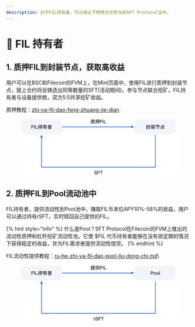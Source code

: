 ```yaml
---
description: 对于FIL持有者，可以用以下两种方式参与到SFT Protocol当中。
---
```


# 🤝 FIL 持有者

## 1. 质押FIL到封装节点，获取高收益

用户可以在BSC和Filecoin的FVM上，在Mint页面中，使用FIL进行质押到封装节点，链上合约将会铸造出同等数量的SFT(活动期间)，参与节点联合挖矿。FIL持有者与设备提供商，双方5:5共享挖矿收益。

质押教程：[zhi-ya-fil-dao-feng-zhuang-jie-dian](../jiao-cheng/chan-pin-cao-zuo-jiao-cheng/zhi-ya-fil-dao-feng-zhuang-jie-dian/ "mention")

<figure><img src="../.gitbook/assets/14.png" alt="" width="563"><figcaption></figcaption></figure>

## 2. 质押FIL到Pool流动池中

FIL持有者，提供流动性到Pool池中，赚取FIL币本位APY10%-58%的收益，用户可以通过持有rSFT，实时赎回自己提供的FIL。

{% hint style="info" %}
什么是Pool？SFT Protocol在Filecoin的FVM上推出的流动性质押和杠杆挖矿流动性池。它使 $FIL 代币持有者能够在没有锁定期的情况下获得稳定的收益，并为FIL需求者提供流动性借贷。
{% endhint %}

FIL流动性提供教程：[ru-he-zhi-ya-fil-dao-pool-liu-dong-chi.md](../jiao-cheng/chan-pin-cao-zuo-jiao-cheng/ru-he-zhi-ya-fil-dao-pool-liu-dong-chi.md "mention")\


<figure><img src="../.gitbook/assets/15 (1).png" alt="" width="563"><figcaption></figcaption></figure>
